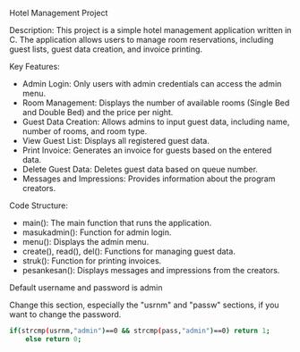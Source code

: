 Hotel Management Project

Description:
This project is a simple hotel management application written in C. The application allows users to manage room reservations, including guest lists, guest data creation, and invoice printing.

Key Features:
- Admin Login: Only users with admin credentials can access the admin menu.
- Room Management: Displays the number of available rooms (Single Bed and Double Bed) and the price per night.
- Guest Data Creation: Allows admins to input guest data, including name, number of rooms, and room type.
- View Guest List: Displays all registered guest data.
- Print Invoice: Generates an invoice for guests based on the entered data.
- Delete Guest Data: Deletes guest data based on queue number.
- Messages and Impressions: Provides information about the program creators.

Code Structure:
- main(): The main function that runs the application.
- masukadmin(): Function for admin login.
- menu(): Displays the admin menu.
- create(), read(), del(): Functions for managing guest data.
- struk(): Function for printing invoices.
- pesankesan(): Displays messages and impressions from the creators.

Default username and password is admin

Change this section, especially the "usrnm" and "passw" sections, if you want to change the password.
```bash
if(strcmp(usrnm,"admin")==0 && strcmp(pass,"admin")==0) return 1;
    else return 0;
